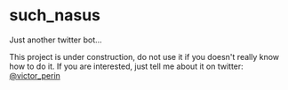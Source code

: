 # such_nasus
Just another twitter bot...

This project is under construction, do not use it if you doesn't really know how to do it.
If you are interested, just tell me about it on twitter: [@victor_perin](https://twitter.com/victor_perin)
